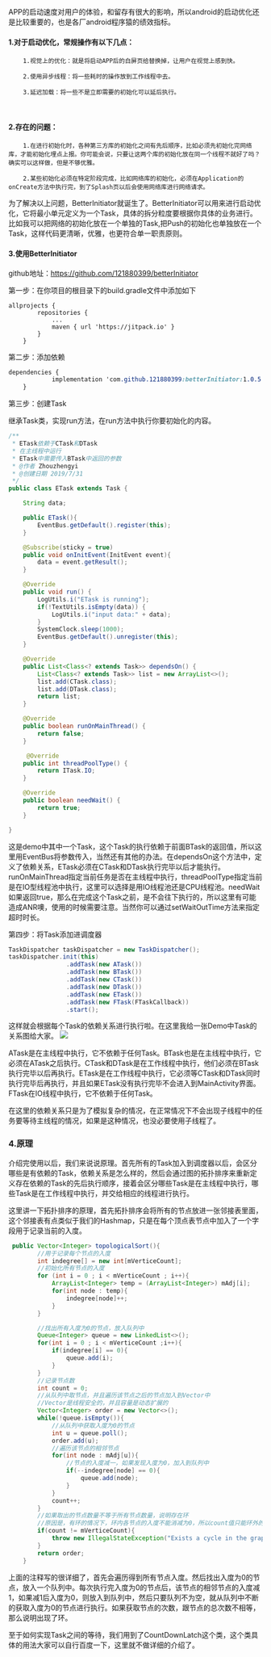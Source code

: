 APP的启动速度对用户的体验，和留存有很大的影响，所以android的启动优化还是比较重要的，也是各厂android程序猿的绩效指标。

#### 1.对于启动优化，常规操作有以下几点：

		1.视觉上的优化：就是将启动APP后的白屏页给替换掉，让用户在视觉上感到快。
	
		2.使用异步线程：将一些耗时的操作放到工作线程中去。
	
		3.延迟加载：将一些不是立即需要的初始化可以延后执行。


​	

#### 2.存在的问题：

		1.在进行初始化时，各种第三方库的初始化之间有先后顺序，比如必须先初始化完网络库，才能初始化埋点上报。你可能会说，只要让这两个库的初始化放在同一个线程不就好了吗？确实可以这样做，但是不够优雅。
	
		2.某些初始化必须在特定阶段完成，比如网络库的初始化，必须在Application的onCreate方法中执行完，到了Splash页以后会使用网络库进行网络请求。



为了解决以上问题，BetterInitiator就诞生了。BetterInitiator可以用来进行启动优化，它将最小单元定义为一个Task，具体的拆分粒度要根据你具体的业务进行。比如我可以把网络的初始化放在一个单独的Task,把Push的初始化也单独放在一个Task，这样代码更清晰，优雅，也更符合单一职责原则。



#### 3.使用BetterInitiator

github地址：https://github.com/121880399/betterInitiator
	
第一步：在你项目的根目录下的build.gradle文件中添加如下

```
allprojects {
		repositories {
			...
			maven { url 'https://jitpack.io' }
		}
	}
```

第二步：添加依赖

```css
dependencies {
	        implementation 'com.github.121880399:betterInitiator:1.0.5'
	}
```

第三步：创建Task
	
继承Task类，实现run方法，在run方法中执行你要初始化的内容。

```java
/**
 * ETask依赖于CTask和DTask
 * 在主线程中运行
 * ETask中需要传入BTask中返回的参数
 * @作者 Zhouzhengyi
 * @创建日期 2019/7/31
 */
public class ETask extends Task {

    String data;

    public ETask(){
        EventBus.getDefault().register(this);
    }

    @Subscribe(sticky = true)
    public void onInitEvent(InitEvent event){
        data = event.getResult();
    }

    @Override
    public void run() {
        LogUtils.i("ETask is running");
        if(!TextUtils.isEmpty(data)) {
            LogUtils.i("input data:" + data);
        }
        SystemClock.sleep(1000);
        EventBus.getDefault().unregister(this);
    }

    @Override
    public List<Class<? extends Task>> dependsOn() {
        List<Class<? extends Task>> list = new ArrayList<>();
        list.add(CTask.class);
        list.add(DTask.class);
        return list;
    }

    @Override
    public boolean runOnMainThread() {
        return false;
    }

     @Override
    public int threadPoolType() {
        return ITask.IO;
    }

    @Override
    public boolean needWait() {
        return true;
    }

}

```

这是demo中其中一个Task，这个Task的执行依赖于前面BTask的返回值，所以这里用EventBus将参数传入，当然还有其他的办法。在dependsOn这个方法中，定义了依赖关系，ETask必须在CTask和DTask执行完毕以后才能执行。runOnMainThread指定当前任务是否在主线程中执行，threadPoolType指定当前是在IO型线程池中执行，这里可以选择是用IO线程池还是CPU线程池。needWait如果返回true，那么在完成这个Task之前，是不会往下执行的，所以这里有可能造成ANR噢，使用的时候需要注意。当然你可以通过setWaitOutTime方法来指定超时时长。

第四步：将Task添加进调度器

```java
TaskDispatcher taskDispatcher = new TaskDispatcher();
taskDispatcher.init(this)
                .addTask(new ATask())
                .addTask(new BTask())
                .addTask(new CTask())
                .addTask(new DTask())
                .addTask(new ETask())
                .addTask(new FTask(FTaskCallback))
                .start();
```

这样就会根据每个Task的依赖关系进行执行啦。在这里我给一张Demo中Task的关系图给大家。
 ![](https://images.xiaozhuanlan.com/photo/2020/d371a9dcc9b5ac7d89cf8c888d21eb6e.png)

ATask是在主线程中执行，它不依赖于任何Task。BTask也是在主线程中执行，它必须在ATask之后执行。CTask和DTask是在工作线程中执行，他们必须在BTask执行完毕以后再执行。ETask是在工作线程中执行，它必须等CTask和DTask同时执行完毕后再执行，并且如果ETask没有执行完毕不会进入到MainActivity界面。FTask在IO线程中执行，它不依赖于任何Task。
	
在这里的依赖关系只是为了模拟复杂的情况，在正常情况下不会出现子线程中的任务要等待主线程的情况，如果是这种情况，也没必要使用子线程了。

### 4.原理

介绍完使用以后，我们来说说原理。首先所有的Task加入到调度器以后，会区分哪些是有依赖的Task，依赖关系是怎么样的，然后会通过图的拓扑排序来重新定义存在依赖的Task的先后执行顺序，接着会区分哪些Task是在主线程中执行，哪些Task是在工作线程中执行，并交给相应的线程进行执行。
	
这里讲一下拓扑排序的原理，首先拓扑排序会将所有的节点放进一张邻接表里面，这个邻接表有点类似于我们的Hashmap，只是在每个顶点表节点中加入了一个字段用于记录当前的入度。

```java
 public Vector<Integer> topologicalSort(){
        //用于记录每个节点的入度
        int indegree[] = new int[mVerticeCount];
        //初始化所有节点的入度
        for (int i = 0 ; i < mVerticeCount ; i++){
            ArrayList<Integer> temp = (ArrayList<Integer>) mAdj[i];
            for(int node : temp){
                indegree[node]++;
            }
        }

        //找出所有入度为0的节点，放入队列中
        Queue<Integer> queue = new LinkedList<>();
        for(int i = 0 ; i < mVerticeCount ;i++){
            if(indegree[i] == 0){
                queue.add(i);
            }
        }
        //记录节点数
        int count = 0;
        //从队列中取节点，并且遍历该节点之后的节点加入到Vector中
        //Vector是线程安全的，并且容量是动态扩展的
        Vector<Integer> order = new Vector<>();
        while(!queue.isEmpty()){
            //从队列中获取入度为0的节点
            int u = queue.poll();
            order.add(u);
            //遍历该节点的相邻节点
            for(int node : mAdj[u]){
                //节点的入度减一，如果发现入度为0，加入到队列中
                if(--indegree[node] == 0){
                    queue.add(node);
                }
            }
            count++;
        }
        //如果取出的节点数量不等于所有节点数量，说明存在环
        //原因是，有环的情况下，环内各节点的入度不能消减为0，所以count值只能环外的节点个数
        if(count != mVerticeCount){
            throw new IllegalStateException("Exists a cycle in the graph");
        }
        return order;
    }
```

上面的注释写的很详细了，首先会遍历得到所有节点入度。然后找出入度为0的节点，放入一个队列中。每次执行完入度为0的节点后，该节点的相邻节点的入度减1，如果减1后入度为0，则放入到队列中，然后只要队列不为空，就从队列中不断的获取入度为0的节点进行执行。如果获取节点的次数，跟节点的总次数不相等，那么说明出现了环。

至于如何实现Task之间的等待，我们用到了CountDownLatch这个类，这个类具体的用法大家可以自行百度一下，这里就不做详细的介绍了。